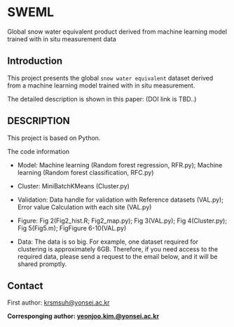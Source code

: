# SWEML
Global snow water equivalent product derived from machine learning model trained with in situ measurement data

## Introduction

This project presents the global `snow water equivalent` dataset derived from a machine learning model trained with in situ measurement.

The detailed description is shown in this paper:
(DOI link is TBD..)

## DESCRIPTION 

This project is based on Python.

The code information 
* Model: Machine learning (Random forest regression, RFR.py); Machine learning (Random forest classification, RFC.py)
* Cluster: MiniBatchKMeans (Cluster.py)
* Validation: Data handle for validation with Reference datasets (VAL.py); Error value Calculation with each site (VAL.py)
* Figure: Fig 2(Fig2_hist.R; Fig2_map.py); Fig 3(VAL.py); Fig 4(Cluster.py); Fig 5(Fig5.m); FigFigure 6-10(VAL.py)

* Data: The data is so big. For example, one dataset required for clustering is approximately 6GB. Therefore, if you need access to the required data, please send a request to the email below, and it will be shared promptly.  

## Contact
First author: krsmsuh@yonsei.ac.kr

**Corresponging author: yeonjoo.kim.@yonsei.ac.kr**




	
